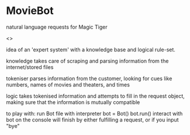 # MovieBot
natural language requests for Magic Tiger

<<in progress>>

idea of an 'expert system' with a knowledge base and logical rule-set.

knowledge takes care of scraping and parsing information from the internet/stored files

tokeniser parses information from the customer, looking for cues like numbers, names of movies
and theaters, and times

logic takes tokenised information and attempts to fill in the request object, making
sure that the information is mutually compatible


to play with:
run Bot file with interpreter
bot = Bot()
bot.run()
interact with bot on the console
will finish by either fulfilling a request, or if you input "bye"
